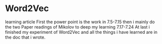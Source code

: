 # Word2Vec
learning article
First the power point is the work in 7.5-7.15
then i mainly do the two Paper readings of Mikolov to deep my learning 7.17-7.24
At last i finished my experiment of Word2Vec
and all the things i have learned are in the doc that i wrote.
